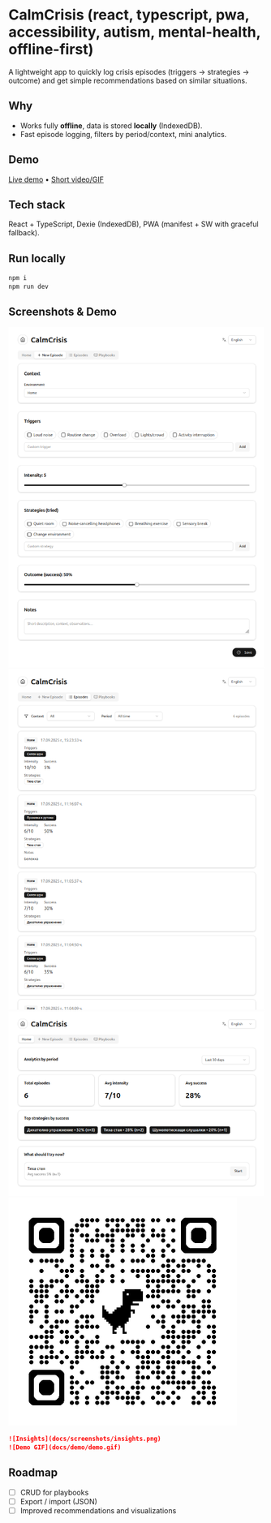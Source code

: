 # CalmCrisis (react, typescript, pwa, accessibility, autism, mental-health, offline-first)

A lightweight app to quickly log crisis episodes (triggers → strategies → outcome) and get simple recommendations based on similar situations.

## Why
- Works fully **offline**, data is stored **locally** (IndexedDB).
- Fast episode logging, filters by period/context, mini analytics.

## Demo
[Live demo](https://calm-crisis.vercel.app/) • [Short video/GIF](#)

## Tech stack
React + TypeScript, Dexie (IndexedDB), PWA (manifest + SW with graceful fallback).

## Run locally
```bash
npm i
npm run dev
```

## Screenshots & Demo


![New Episode](docs/screenshots/new-episode.png)
![Episodes List](docs/screenshots/episodes.png)
![Recommendations](docs/screenshots/recommend.png)
![PWA Install](docs/screenshots/qrcode_calm-crisis.vercel.app.png)
```markdown
![Insights](docs/screenshots/insights.png)
![Demo GIF](docs/demo/demo.gif) 
```

## Roadmap
- [ ] CRUD for playbooks
- [ ] Export / import (JSON)
- [ ] Improved recommendations and visualizations
